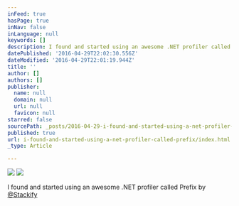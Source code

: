 ```yaml
---
inFeed: true
hasPage: true
inNav: false
inLanguage: null
keywords: []
description: I found and started using an awesome .NET profiler called Prefix by @Stackify
datePublished: '2016-04-29T22:02:30.556Z'
dateModified: '2016-04-29T22:01:19.944Z'
title: ''
author: []
authors: []
publisher:
  name: null
  domain: null
  url: null
  favicon: null
starred: false
sourcePath: _posts/2016-04-29-i-found-and-started-using-a-net-profiler-called-prefix.md
published: true
url: i-found-and-started-using-a-net-profiler-called-prefix/index.html
_type: Article

---
```

![](https://the-grid-user-content.s3-us-west-2.amazonaws.com/7c0ca7c5-90d7-4346-9371-96f88489ef9e.png)
![](https://the-grid-user-content.s3-us-west-2.amazonaws.com/d2137983-be8f-4e6d-b08e-7243975f714a.png)

I found and started using an awesome .NET profiler called Prefix by [@Stackify][0]


[0]: https://twitter.com/Stackify